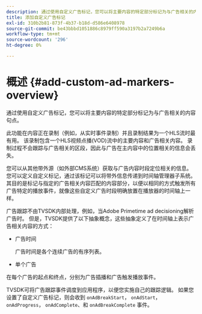 ```yaml
---
description: 通过使用自定义广告标记，您可以将主要内容的特定部分标记为与广告相关的内容句点。
title: 添加自定义广告标记
exl-id: 310b2b81-873f-4b37-b18d-d586e6408978
source-git-commit: be43bbbd1051886c8979ff590a3197b2a7249b6a
workflow-type: tm+mt
source-wordcount: '296'
ht-degree: 0%

---
```


# 概述 {#add-custom-ad-markers-overview}

通过使用自定义广告标记，您可以将主要内容的特定部分标记为与广告相关的内容句点。

此功能在内容正在录制（例如，从实时事件录制）并且录制结果为一个HLS流时最有用。 该录制包含一个HLS视频点播(VOD)流中的主要内容和广告相关内容。 录制过程不会跟踪与广告相关的区段，因此与广告在主内容中的位置相关的信息会丢失。

您可以从其他带外源（如外部CMS系统）获取与广告内容时段定位相关的信息。 您可以定义自定义标记，通过该标记可以将带外信息传递到时间轴管理器子系统。 其目的是标记与指定的广告相关内容匹配的内容部分，以便以相同的方式触发所有广告特定的播放事件，就像这些自定义广告时段明确放置在播放器的时间轴上一样。

广告跟踪不由TVSDK内部处理，例如，当Adobe Primetime ad decisioning解析广告时。 但是，TVSDK提供了以下抽象概念，这些抽象定义了在时间轴上表示广告相关内容的方式：

* 广告时间

   广告时间是各个连续广告的有序列表。
* 单个广告

在每个广告的起点和终点，分别为广告插播和广告触发播放事件。

TVSDK可将广告跟踪事件调度到应用程序，以便您实施自己的跟踪逻辑。 如果您设置了自定义广告标记，则会收到 `onAdBreakStart`， `onAdStart`， `onAdProgress`， `onAdComplete`、和 `onAdBreakComplete` 事件。
